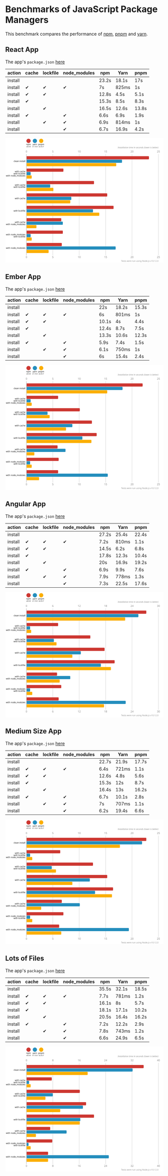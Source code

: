 # Benchmarks of JavaScript Package Managers

This benchmark compares the performance of [npm](https://github.com/npm/cli), [pnpm](https://github.com/pnpm/pnpm) and [yarn](https://github.com/yarnpkg/yarn).

## React App

The app's `package.json` [here](./fixtures/react-app/package.json)

| action  | cache | lockfile | node_modules| npm | Yarn | pnpm |
| ---     | ---   | ---      | ---         | --- | --- | --- |
| install |       |          |             | 23.2s | 18.1s | 17s |
| install | ✔    | ✔        | ✔           | 7s | 825ms | 1s |
| install | ✔    | ✔        |             | 12.8s | 4.5s | 5.1s |
| install | ✔    |          |             | 15.3s | 8.5s | 8.3s |
| install |      | ✔        |             | 16.5s | 12.6s | 13.8s |
| install | ✔    |          | ✔           | 6.6s | 6.9s | 1.9s |
| install |      | ✔        | ✔           | 6.9s | 814ms | 1s |
| install |      |          | ✔           | 6.7s | 16.9s | 4.2s |

![Graph of the react-app results](./results/imgs/react-app.svg)

## Ember App

The app's `package.json` [here](./fixtures/ember-quickstart/package.json)

| action  | cache | lockfile | node_modules| npm | Yarn | pnpm |
| ---     | ---   | ---      | ---         | --- | --- | --- |
| install |       |          |             | 22s | 18.2s | 15.3s |
| install | ✔    | ✔        | ✔           | 6s | 801ms | 1s |
| install | ✔    | ✔        |             | 10.1s | 4s | 4.4s |
| install | ✔    |          |             | 12.4s | 8.7s | 7.5s |
| install |      | ✔        |             | 13.3s | 10.6s | 12.3s |
| install | ✔    |          | ✔           | 5.9s | 7.4s | 1.5s |
| install |      | ✔        | ✔           | 6.1s | 750ms | 1s |
| install |      |          | ✔           | 6s | 15.4s | 2.4s |

![Graph of the ember-quickstart results](./results/imgs/ember-quickstart.svg)

## Angular App

The app's `package.json` [here](./fixtures/angular-quickstart/package.json)

| action  | cache | lockfile | node_modules| npm | Yarn | pnpm |
| ---     | ---   | ---      | ---         | --- | --- | --- |
| install |       |          |             | 27.2s | 25.4s | 22.4s |
| install | ✔    | ✔        | ✔           | 7.2s | 810ms | 1.1s |
| install | ✔    | ✔        |             | 14.5s | 6.2s | 6.8s |
| install | ✔    |          |             | 17.8s | 12.3s | 10.4s |
| install |      | ✔        |             | 20s | 16.9s | 19.2s |
| install | ✔    |          | ✔           | 6.9s | 9.9s | 7.6s |
| install |      | ✔        | ✔           | 7.9s | 778ms | 1.3s |
| install |      |          | ✔           | 7.3s | 22.5s | 17.6s |

![Graph of the angular-quickstart results](./results/imgs/angular-quickstart.svg)

## Medium Size App

The app's `package.json` [here](./fixtures/medium-size-app/package.json)

| action  | cache | lockfile | node_modules| npm | Yarn | pnpm |
| ---     | ---   | ---      | ---         | --- | --- | --- |
| install |       |          |             | 22.7s | 21.9s | 17.7s |
| install | ✔    | ✔        | ✔           | 6.4s | 721ms | 1.1s |
| install | ✔    | ✔        |             | 12.6s | 4.8s | 5.6s |
| install | ✔    |          |             | 15.3s | 12s | 8.7s |
| install |      | ✔        |             | 16.4s | 13s | 16.2s |
| install | ✔    |          | ✔           | 6.7s | 10.1s | 2.8s |
| install |      | ✔        | ✔           | 7s | 707ms | 1.1s |
| install |      |          | ✔           | 6.2s | 19.4s | 6.6s |

![Graph of the medium-size-app results](./results/imgs/medium-size-app.svg)

## Lots of Files

The app's `package.json` [here](./fixtures/alotta-files/package.json)

| action  | cache | lockfile | node_modules| npm | Yarn | pnpm |
| ---     | ---   | ---      | ---         | --- | --- | --- |
| install |       |          |             | 35.5s | 32.1s | 18.5s |
| install | ✔    | ✔        | ✔           | 7.7s | 781ms | 1.2s |
| install | ✔    | ✔        |             | 16.1s | 8s | 5.7s |
| install | ✔    |          |             | 18.1s | 17.1s | 10.2s |
| install |      | ✔        |             | 20.5s | 16.4s | 16.2s |
| install | ✔    |          | ✔           | 7.2s | 12.2s | 2.9s |
| install |      | ✔        | ✔           | 7.8s | 743ms | 1.2s |
| install |      |          | ✔           | 6.6s | 24.9s | 6.5s |

![Graph of the alotta-files results](./results/imgs/alotta-files.svg)